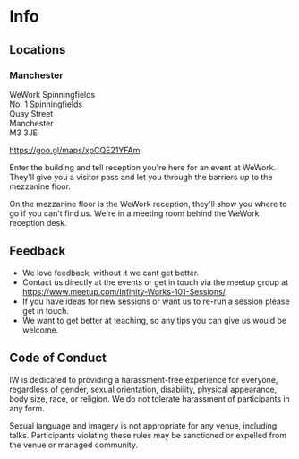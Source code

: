 # Info

## Locations

### Manchester

WeWork Spinningfields  
No. 1 Spinningfields  
Quay Street  
Manchester  
M3 3JE  

https://goo.gl/maps/xpCQE21YFAm

Enter the building and tell reception you're here for an event at WeWork. They'll give you a visitor pass and let you through the barriers up to the mezzanine floor.

On the mezzanine floor is the WeWork reception, they'll show you where to go if you can't find us. We're in a meeting room behind the WeWork reception desk.

## Feedback

* We love feedback, without it we cant get better.
* Contact us directly at the events or get in touch via the meetup group at https://www.meetup.com/Infinity-Works-101-Sessions/.
* If you have ideas for new sessions or want us to re-run a session please get in touch.
* We want to get better at teaching, so any tips you can give us would be welcome.

## Code of Conduct

IW is dedicated to providing a harassment-free experience for everyone, regardless of gender, sexual orientation, disability, physical appearance, body size, race, or religion. We do not tolerate harassment of participants in any form.

Sexual language and imagery is not appropriate for any venue, including talks. Participants violating these rules may be sanctioned or expelled from the venue or managed community.
